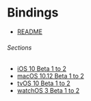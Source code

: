 Bindings
========

- [README](https://github.com/xamarin/xamarin-macios/wiki/Bindings)

###### Sections
- [iOS 10 Beta 1 to 2](https://github.com/xamarin/xamarin-macios/wiki/iOS-Beta2)
- [macOS 10.12 Beta 1 to 2](https://github.com/xamarin/xamarin-macios/wiki/macOS-Beta2)
- [tvOS 10 Beta 1 to 2](https://github.com/xamarin/xamarin-macios/wiki/tvOS-Beta2)
- [watchOS 3 Beta 1 to 2](https://github.com/xamarin/xamarin-macios/wiki/watchOS-Beta2)